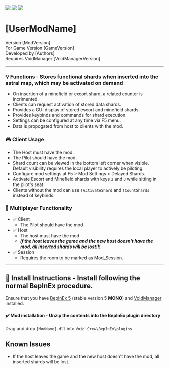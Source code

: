 [![](https://img.shields.io/badge/-Void_Crew_Modding_Team-111111?style=just-the-label&logo=github&labelColor=24292f)](https://github.com/Void-Crew-Modding-Team)
![](https://img.shields.io/badge/Game%20Version-[GameVersion]-111111?style=flat&labelColor=24292f&color=111111)
[![](https://img.shields.io/discord/1180651062550593536.svg?&logo=discord&logoColor=ffffff&style=flat&label=Discord&labelColor=24292f&color=111111)](https://discord.gg/g2u5wpbMGu "Void Crew Modding Discord")

# [UserModName]

Version [ModVersion]  
For Game Version [GameVersion]  
Developed by [Authors]  
Requires VoidManager [VoidManagerVersion]

---------------------

### 💡 Functions - **Stores functional shards when inserted into the astral map, which may be activated on demand**

- On insertion of a minefield or excort shard, a related counter is incrimented.
- Clients can request activation of stored data shards.
- Provides a GUI display of stored escort and minefield shards.
- Provides keybinds and commands for shard execution.
- Settings can be configured at any time via F5 menu.
- Data is propogated from host to clients with the mod.

### 🎮 Client Usage

- The Host must have the mod.
- The Pilot should have the mod.
- Shard count can be viewed in the bottom left corner when visible. Default visibility requires the local player to actively be piloting.
- Configure mod settings at F5 > Mod Settings > Delayed Shards.
- Activate Escort and Minefield shards with keys `2` and `3` while sitting in the pilot's seat.
- Clients without the mod can use `!ActivateShard` and `!CountShards` instead of keybinds.

### 👥 Multiplayer Functionality

- ✅ Client
  - The Pilot should have the mod
- ✅ Host
  - The host must have the mod
  - ***If the host leaves the game and the new host doesn't have the mod, all inserted shards will be lost!!!***
- ✅ Session
  - Requires the room to be marked as Mod_Session.

---------------------

## 🔧 Install Instructions - **Install following the normal BepInEx procedure.**

Ensure that you have [BepInEx 5](https://thunderstore.io/c/void-crew/p/BepInEx/BepInExPack/) (stable version 5 **MONO**) and [VoidManager](https://thunderstore.io/c/void-crew/p/VoidCrewModdingTeam/VoidManager/) installed.

#### ✔️ Mod installation - **Unzip the contents into the BepInEx plugin directory**

Drag and drop `[ModName].dll` into `Void Crew\BepInEx\plugins`


## Known Issues
  - If the host leaves the game and the new host doesn't have the mod, all inserted shards will be lost.